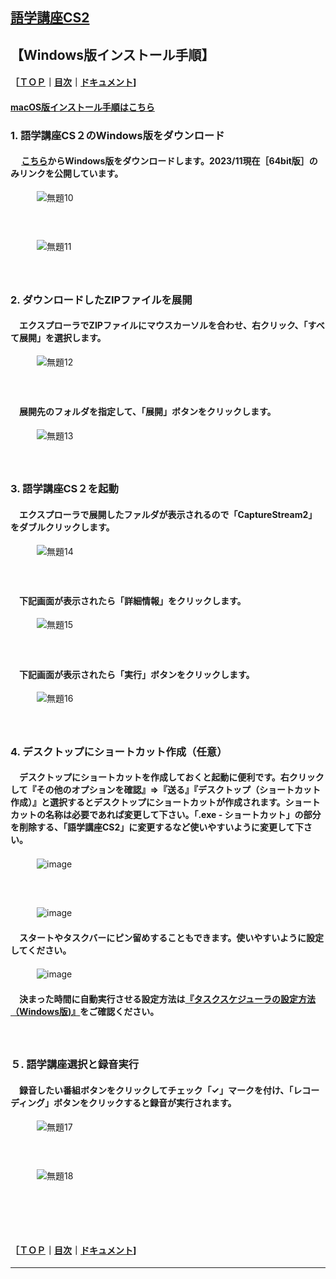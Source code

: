 ## [語学講座CS2](https://csreviser.github.io/CaptureStream2/) 
## 【Windows版インストール手順】　　　　　　
#### ［[ＴＯＰ](./)**｜**[目次](./#目次)**｜**[ドキュメント](./#ドキュメント-1)]

####  [macOS版インストール手順はこちら](./install_macos)

### 1. 語学講座CS２のWindows版をダウンロード                    
####    　 [こちら](./#実行ファイル-1)からWindows版をダウンロードします。2023/11現在［64bit版］のみリンクを公開しています。
　　　![無題10](https://user-images.githubusercontent.com/46049273/209804297-5c2dfb6c-93b5-43b6-be33-16f66732f500.png)
#### 　　
 
　　　![無題11](https://user-images.githubusercontent.com/46049273/209804309-868bd1a7-7e3c-45a9-b87f-a4efa74a34eb.png)
#### 　　
 
### 2. ダウンロードしたZIPファイルを展開
####    　エクスプローラでZIPファイルにマウスカーソルを合わせ、右クリック、「すべて展開」を選択します。
　　　![無題12](https://user-images.githubusercontent.com/46049273/209804320-c3d24dfb-5a72-455c-b0b7-ba9159e3b2e0.png)
#### 　　
####    　展開先のフォルダを指定して、「展開」ボタンをクリックします。 
　　　![無題13](https://user-images.githubusercontent.com/46049273/209804334-81ae0dd8-0c5e-4125-a152-45bf85679d6b.png)
#### 　　
 
### 3. 語学講座CS２を起動
####    　エクスプローラで展開したファルダが表示されるので「CaptureStream2」をダブルクリックします。
　　　![無題14](https://user-images.githubusercontent.com/46049273/209804344-c4da54d7-36fc-42de-a496-0bcf6bfc1ed9.png)
#### 　　
####    　下記画面が表示されたら「詳細情報」をクリックします。 
　　　![無題15](https://user-images.githubusercontent.com/46049273/209804791-1c4dde6c-a053-45d1-a0e9-c27a6e2286ec.png)
#### 　　
####    　下記画面が表示されたら「実行」ボタンをクリックします。 
　　　![無題16](https://user-images.githubusercontent.com/46049273/209804801-d5c2dddc-b0bd-460a-8c58-85c62d7175c0.png)
#### 　　
 
### 4. デスクトップにショートカット作成（任意）
####    　デスクトップにショートカットを作成しておくと起動に便利です。右クリックして『その他のオプションを確認』⇒『送る』『デスクトップ（ショートカット作成）』と選択するとデスクトップにショートカットが作成されます。ショートカットの名称は必要であれば変更して下さい。「.exe - ショートカット」の部分を削除する、「語学講座CS2」に変更するなど使いやすいように変更して下さい。
　　　![image](https://github.com/user-attachments/assets/91c6ad4d-80df-49a3-954d-023210634d3c)
#### 　　
　　　![image](https://github.com/user-attachments/assets/f253ef62-d3aa-448f-8570-eb646eaf7d27)
####    　スタートやタスクバーにピン留めすることもできます。使いやすいように設定してください。
　　　![image](https://github.com/user-attachments/assets/7f90217e-6b99-4506-bb7f-54b74fa5b21d)

####    　決まった時間に自動実行させる設定方法は[『タスクスケジューラの設定方法（Windows版)』](./scheduler-win)をご確認ください。
#### 　　
 
  
 
### ５. 語学講座選択と録音実行
####    　録音したい番組ボタンをクリックしてチェック「✓」マークを付け、「レコーディング」ボタンをクリックすると録音が実行されます。
　　　![無題17](https://user-images.githubusercontent.com/46049273/209804811-d4e8cfff-fec9-420e-bd9c-c655c6ea01d1.png)
#### 　　
　　　![無題18](https://user-images.githubusercontent.com/46049273/209804826-7098904e-75a9-45ce-b826-34668ad22b72.png)

####   　
####   　
#### ［[ＴＯＰ](./)**｜**[目次](./#目次)**｜**[ドキュメント](./#ドキュメント-1)]

*** 
 <link rel="shortcut icon" type="image/x-icon" href="https://avatars.githubusercontent.com/u/46049273?v=4">
 <meta name="twitter:image:src" content="https://avatars.githubusercontent.com/u/46049273?v=4">
